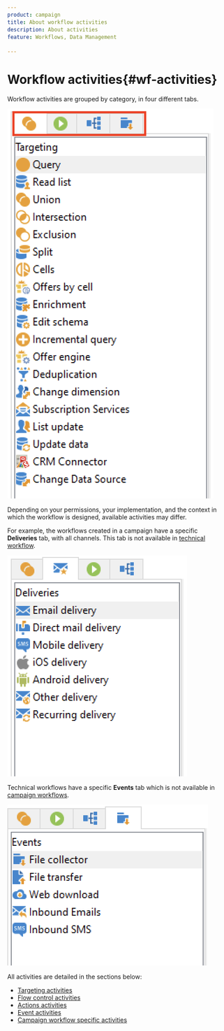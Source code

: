 ```yaml
---
product: campaign
title: About workflow activities
description: About activities
feature: Workflows, Data Management

---
```

# Workflow activities{#wf-activities}

Workflow activities are grouped by category, in four different tabs.

![](assets/wf-activity-tabs.png)

Depending on your permissions, your implementation, and the context in which the workflow is designed, available activities may differ. 

For example, the workflows created in a campaign have a specific **Deliveries** tab, with all channels. This tab is not available in [technical workflow](technical-workflows.md).

![](assets/campaign-wf-activities.png)

Technical workflows have a specific **Events** tab which is not available in [campaign workflows](campaign-workflows.md).

![](assets/tech-wf-activities.png)

All activities are detailed in the sections below:

* [Targeting activities](targeting-activities.md)
* [Flow control activities](flow-control-activities.md)
* [Actions activities](action-activities.md)
* [Event activities](event-activities.md)
* [Campaign workflow specific activities](../campaigns/marketing-campaign-deliveries.md)
